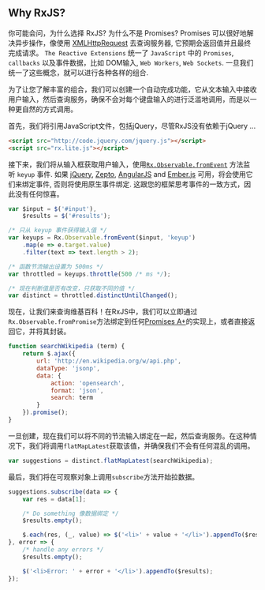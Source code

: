 ## Why RxJS? ##

<!-- toc -->

你可能会问，为什么选择 RxJS?  为什么不是 Promises? Promises 可以很好地解决异步操作，像使用 [XMLHttpRequest](https://developer.mozilla.org/en-US/docs/Web/API/XMLHttpRequest) 去查询服务器, 它预期会返回值并且最终完成请求。  `The Reactive Extensions` 统一了 `JavaScript` 中的 `Promises`, `callbacks` 以及事件数据，比如 DOM输入, `Web Workers`, `Web Sockets`. 一旦我们统一了这些概念，就可以进行各种各样的组合.

为了让您了解丰富的组合，我们可以创建一个自动完成功能，它从文本输入中接收用户输入，然后查询服务，确保不会对每个键盘输入的进行泛滥地调用，而是以一种更自然的方式调用。

首先，我们将引用JavaScript文件，包括jQuery，尽管RxJS没有依赖于jQuery ...
```html
<script src="http://code.jquery.com/jquery.js"></script>
<script src="rx.lite.js"></script>
```
接下来，我们将从输入框获取用户输入，使用[`Rx.Observable.fromEvent`](content/observable/observable_methods/fromevent.html) 方法监听 `keyup` 事件.  如果 [jQuery](http://jquery.com), [Zepto](http://zeptojs.com/), [AngularJS](https://angularjs.org/) and [Ember.js](http://emberjs.com/) 可用，将会使用它们来绑定事件, 否则将使用原生事件绑定. 这跟您的框架思考事件的一致方式，因此没有任何惊喜。
```js
var $input = $('#input'),
    $results = $('#results');

/* 只从 keyup 事件获得输入值 */
var keyups = Rx.Observable.fromEvent($input, 'keyup')
    .map(e => e.target.value)
    .filter(text => text.length > 2);

/* 函数节流输出设置为 500ms */
var throttled = keyups.throttle(500 /* ms */);

/* 现在判断值是否有改变，只获取不同的值 */
var distinct = throttled.distinctUntilChanged();
```
现在，让我们来查询维基百科！在RxJS中，我们可以立即通过`Rx.Observable.fromPromise`方法绑定到任何[Promises A+](https://github.com/promises-aplus/promises-spec)的实现上，或者直接返回它，并将其封装。

```js
function searchWikipedia (term) {
    return $.ajax({
        url: 'http://en.wikipedia.org/w/api.php',
        dataType: 'jsonp',
        data: {
            action: 'opensearch',
            format: 'json',
            search: term
        }
    }).promise();
}
```
一旦创建，现在我们可以将不同的节流输入绑定在一起，然后查询服务。在这种情况下，我们将调用`flatMapLatest`获取该值，并确保我们不会有任何混乱的调用。

```js
var suggestions = distinct.flatMapLatest(searchWikipedia);
```
最后，我们将在可观察对象上调用`subscribe`方法开始拉数据。

```js
suggestions.subscribe(data => {
    var res = data[1];

    /* Do something 像数据绑定 */
    $results.empty();

    $.each(res, (_, value) => $('<li>' + value + '</li>').appendTo($results));
}, error => {
    /* handle any errors */
    $results.empty();

    $('<li>Error: ' + error + '</li>').appendTo($results);
});
```
